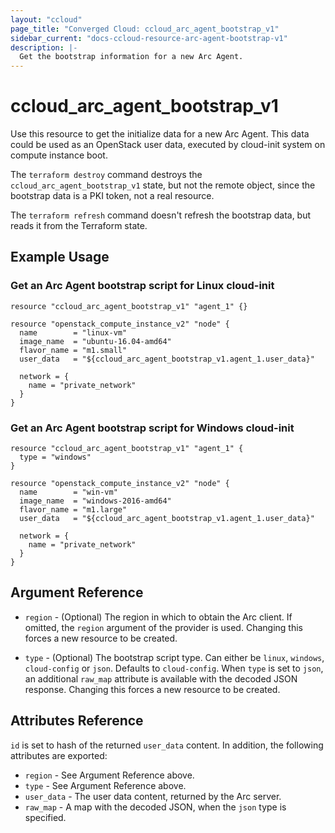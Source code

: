 ```yaml
---
layout: "ccloud"
page_title: "Converged Cloud: ccloud_arc_agent_bootstrap_v1"
sidebar_current: "docs-ccloud-resource-arc-agent-bootstrap-v1"
description: |-
  Get the bootstrap information for a new Arc Agent.
---
```


# ccloud\_arc\_agent\_bootstrap\_v1

Use this resource to get the initialize data for a new Arc Agent. This data
could be used as an OpenStack user data, executed by cloud-init system on
compute instance boot.

The `terraform destroy` command destroys the `ccloud_arc_agent_bootstrap_v1`
state, but not the remote object, since the bootstrap data is a PKI token, not a
real resource.

The `terraform refresh` command doesn't refresh the bootstrap data, but reads it
from the Terraform state.

## Example Usage

### Get an Arc Agent bootstrap script for Linux cloud-init

```hcl
resource "ccloud_arc_agent_bootstrap_v1" "agent_1" {}

resource "openstack_compute_instance_v2" "node" {
  name        = "linux-vm"
  image_name  = "ubuntu-16.04-amd64"
  flavor_name = "m1.small"
  user_data   = "${ccloud_arc_agent_bootstrap_v1.agent_1.user_data}"

  network = {
    name = "private_network"
  }
}
```

### Get an Arc Agent bootstrap script for Windows cloud-init

```hcl
resource "ccloud_arc_agent_bootstrap_v1" "agent_1" {
  type = "windows"
}

resource "openstack_compute_instance_v2" "node" {
  name        = "win-vm"
  image_name  = "windows-2016-amd64"
  flavor_name = "m1.large"
  user_data   = "${ccloud_arc_agent_bootstrap_v1.agent_1.user_data}"

  network = {
    name = "private_network"
  }
}
```

## Argument Reference

* `region` - (Optional) The region in which to obtain the Arc client. If
  omitted, the `region` argument of the provider is used. Changing this forces
  a new resource to be created.

* `type` - (Optional) The bootstrap script type. Can either be `linux`,
  `windows`, `cloud-config` or `json`. Defaults to `cloud-config`. When `type`
  is set to `json`, an additional `raw_map` attribute is available with the
  decoded JSON response. Changing this forces a new resource to be created.

## Attributes Reference

`id` is set to hash of the returned `user_data` content. In addition, the
following attributes are exported:

* `region` - See Argument Reference above.
* `type` - See Argument Reference above.
* `user_data` - The user data content, returned by the Arc server.
* `raw_map` - A map with the decoded JSON, when the `json` type is specified.
